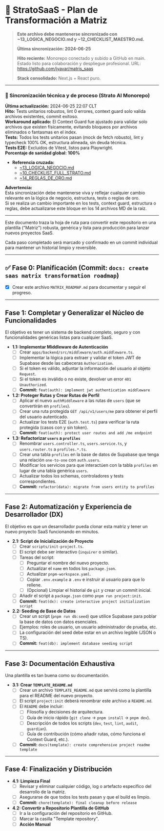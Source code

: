 # 🚀 StratoSaaS - Plan de Transformación a Matriz

> **Este archivo debe mantenerse sincronizado con ~13_LOGICA_NEGOCIO.md y ~12_CHECKLIST_MAESTRO.md.**
> 
> **Última sincronización: 2024-06-25**
> 
> **Hito reciente:** Monorepo conectado y subido a GitHub en main. Estado listo para colaboración y despliegue profesional. URL: https://github.com/jyavar/matris_saas
> 
> **Stack consolidado:** Next.js + React puro.

---

### 🔄 Sincronización técnica y de proceso (Strato AI Monorepo)

**Última actualización:** 2024-06-25 22:07 CLT  
**Hito:** Tests unitarios robustos, lint 0 errores, context guard solo valida archivos existentes, commit exitoso.  
**Workaround aplicado:** El Context Guard fue ajustado para validar solo archivos que existen físicamente, evitando bloqueos por archivos eliminados o fantasmas en el index.  
**Tests:** Todos los tests unitarios pasan (mock de fetch robusto), lint y typecheck 100% OK, estructura alineada, sin deuda técnica.  
**Tests E2E:** Excluidos de Vitest, listos para Playwright.  
**Porcentaje de sanidad global:** **100%**

- **Referencia cruzada:**  
  - [~13_LOGICA_NEGOCIO.md](~13_LOGICA_NEGOCIO.md)  
  - [~10_CHECKLIST_FULL_STRATO.md](~10_CHECKLIST_FULL_STRATO.md)  
  - [~14_REGLAS_DE_ORO.md](~14_REGLAS_DE_ORO.md)

**Advertencia:**  
Esta sincronización debe mantenerse viva y reflejar cualquier cambio relevante en la lógica de negocio, estructura, tests o reglas de oro.  
Si se realiza un cambio importante en los tests, context guard, estructura o reglas, debe actualizarse este bloque en los 14 archivos MD de la raíz.

---

Este documento traza la hoja de ruta para convertir este repositorio en una plantilla ("Matriz") robusta, genérica y lista para producción para lanzar nuevos proyectos SaaS.

Cada paso completado será marcado y confirmado en un commit individual para mantener un historial limpio y reversible.

---

## ✅ Fase 0: Planificación (Commit: `docs: create saas matrix transformation roadmap`)

- [x] Crear este archivo `MATRIX_ROADMAP.md` para documentar y seguir el progreso.

---

## Fase 1: Completar y Generalizar el Núcleo de Funcionalidades

El objetivo es tener un sistema de backend completo, seguro y con funcionalidades genéricas listas para cualquier SaaS.

-   **1.1: Implementar Middleware de Autenticación**
    -   [ ] Crear `apps/backend/src/middleware/auth.middleware.ts`.
    -   [ ] Implementar la lógica para extraer y validar el token JWT de Supabase desde las cabeceras `Authorization`.
    -   [ ] Si el token es válido, adjuntar la información del usuario al objeto `Request`.
    -   [ ] Si el token es inválido o no existe, devolver un error `401 Unauthorized`.
    -   [ ] **Commit:** `feat(auth): implement jwt authentication middleware`

-   **1.2: Proteger Rutas y Crear Rutas de Perfil**
    -   [ ] Aplicar el nuevo `authMiddleware` a las rutas de `users` (que se convertirán en `profiles`).
    -   [ ] Crear una ruta protegida `GET /api/v1/users/me` para obtener el perfil del usuario autenticado.
    -   [ ] Actualizar los tests E2E (`auth.test.ts`) para verificar la ruta protegida (casos con y sin token).
    -   [ ] **Commit:** `feat(auth): protect user routes and add /me endpoint`

-   **1.3: Refactorizar `users` a `profiles`**
    -   [ ] Renombrar `users.controller.ts`, `users.service.ts`, y `users.router.ts` a `profiles.*.ts`.
    -   [ ] Crear una tabla `profiles` en la base de datos de Supabase que tenga una relación `one-to-one` con `auth.users`.
    -   [ ] Modificar los servicios para que interactúen con la tabla `profiles` en lugar de una tabla genérica `users`.
    -   [ ] Actualizar todos los schemas, controladores y tests correspondientes.
    -   [ ] **Commit:** `refactor(data): migrate from users entity to profiles`

---

## Fase 2: Automatización y Experiencia de Desarrollador (DX)

El objetivo es que un desarrollador pueda clonar esta matriz y tener un nuevo proyecto SaaS funcionando en minutos.

-   **2.1: Script de Inicialización de Proyecto**
    -   [ ] Crear `scripts/init-project.ts`.
    -   [ ] El script debe ser interactivo (`inquirer` o similar).
    -   [ ] Tareas del script:
        -   [ ] Preguntar el nombre del nuevo proyecto.
        -   [ ] Actualizar el `name` en todos los `package.json`.
        -   [ ] Actualizar `pnpm-workspace.yaml`.
        -   [ ] Copiar `.env.example` a `.env` e instruir al usuario para que lo rellene.
        -   [ ] (Opcional) Limpiar el historial de `git` y crear un commit inicial.
    -   [ ] Añadir el script a `package.json` como `pnpm run project:init`.
    -   [ ] **Commit:** `feat(dx): create interactive project initialization script`

-   **2.2: Seeding de Base de Datos**
    -   [ ] Crear un script (`pnpm run db:seed`) que utilice Supabase para poblar la base de datos con datos esenciales.
    -   [ ] Ejemplos: roles de usuario, un usuario administrador de prueba, etc.
    -   [ ] La configuración del seed debe estar en un archivo legible (JSON o TS).
    -   [ ] **Commit:** `feat(db): implement database seeding script`

---

## Fase 3: Documentación Exhaustiva

Una plantilla es tan buena como su documentación.

-   **3.1: Crear `TEMPLATE_README.md`**
    -   [ ] Crear un archivo `TEMPLATE_README.md` que servirá como la plantilla para el README del nuevo proyecto.
    -   [ ] El script `project:init` deberá renombrar este archivo a `README.md`.
    -   [ ] El `README` debe incluir:
        -   [ ] Filosofía y decisiones de arquitectura.
        -   [ ] Guía de inicio rápido (`git clone` -> `pnpm install` -> `pnpm dev`).
        -   [ ] Descripción de todos los scripts (`dev`, `test`, `lint`, `audit`, `guardian`).
        -   [ ] Guía de contribución (cómo añadir rutas, cómo funciona el Context Guard, etc.).
    -   [ ] **Commit:** `docs(template): create comprehensive project readme template`

---

## Fase 4: Finalización y Distribución

-   **4.1: Limpieza Final**
    -   [ ] Revisar y eliminar cualquier código, log o artefacto específico del desarrollo de la matriz.
    -   [ ] Asegurarse de que todos los tests pasan y que el build es limpio.
    -   [ ] **Commit:** `chore(template): final cleanup before release`

-   **4.2: Convertir a Repositorio Plantilla de GitHub**
    -   [ ] Ir a la configuración del repositorio en GitHub.
    -   [ ] Marcar la casilla "Template repository".
    -   [ ] **Acción Manual** 